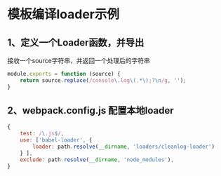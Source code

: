 # 模板编译loader示例
## 1、定义一个Loader函数，并导出
接收一个source字符串，并返回一个处理后的字符串
```javascript
module.exports = function (source) {
    return source.replace(/console\.log\(.*\);?\n/g, '');
}
```
## 2、webpack.config.js 配置本地loader
```javascript
{
    test: /\.js$/,
    use: ['babel-loader', {
        loader: path.resolve(__dirname, 'loaders/cleanlog-loader')
    } ],
    exclude: path.resolve(__dirname, 'node_modules'),
}
```


